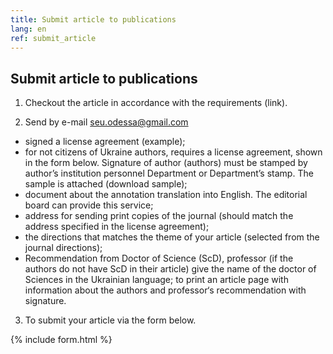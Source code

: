 ```yaml
---
title: Submit article to publications
lang: en
ref: submit_article
---
```


## Submit article to publications

1. Checkout the article in accordance with the requirements (link).

2. Send by e-mail seu.odessa@gmail.com
  - signed a license agreement (example);
  - for not citizens of Ukraine authors, requires a license agreement, shown in the form below. Signature of author (authors) must be stamped by author’s institution personnel Department or Department’s stamp. The sample is attached (download sample);
  - document about the annotation translation into English. The editorial board can provide this service;
  - address for sending print copies of the journal (should match the address specified in the license agreement);
  - the directions that matches the theme of your article (selected from the journal directions);
  - Recommendation from Doctor of Science (ScD), professor (if the authors do not have ScD in their article) give the name of the doctor of Sciences in the Ukrainian language; to print an article page with information about the authors and professor‘s recommendation with signature.

3. To submit your article via the form below.

{% include form.html %} 